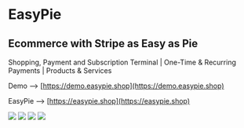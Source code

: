 # EasyPie
## Ecommerce with Stripe as Easy as Pie
Shopping, Payment and Subscription Terminal | One-Time & Recurring Payments | Products & Services

Demo -->  [https://demo.easypie.shop](https://demo.easypie.shop)

EasyPie -->  [https://easypie.shop](https://easypie.shop)

![](https://easypie.shop/envato/2.png)
![](https://easypie.shop/envato/3.png)
![](https://easypie.shop/envato/4.png)
![](https://easypie.shop/envato/5.png)

